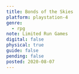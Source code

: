 ```yaml
---
title: Bonds of the Skies
platform: playstation-4
genre:
  - rpg
note: Limited Run Games
digital: false
physical: true
guide: false
pending: false
posted: 2020-08-07
---
```

